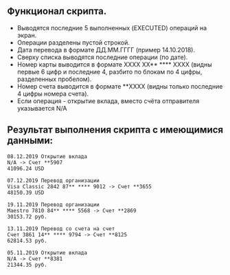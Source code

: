 ## Функционал скрипта.
 - Выводятся последние 5 выполненных (EXECUTED) операций на экран.
 - Операции разделены пустой строкой.
 - Дата перевода в формате ДД.ММ.ГГГГ (пример 14.10.2018).
 - Сверху списка выводятся последние операции (по дате).
 - Номер карты выводится в формате XXXX XX** **** XXXX (видны первые 6 цифр и последние 4, разбито по блокам по 4 цифры, разделенных пробелом).
 - Номер счета выводится в формате **XXXX (видны только последние 4 цифры номера счета).
 - Если операция - открытие вклада, вместо счёта отправителя указывается N/A
## Результат выполнения скрипта с имеющимися данными:
```
08.12.2019 Открытие вклада
N/A -> Счет **5907
41096.24 USD

07.12.2019 Перевод организации
Visa Classic 2842 87** **** 9012 -> Счет **3655
48150.39 USD

19.11.2019 Перевод организации
Maestro 7810 84** **** 5568 -> Счет **2869
30153.72 руб.

13.11.2019 Перевод со счета на счет
Счет 3861 14** **** 9794 -> Счет **8125
62814.53 руб.

05.11.2019 Открытие вклада
N/A -> Счет **8381
21344.35 руб.
```
